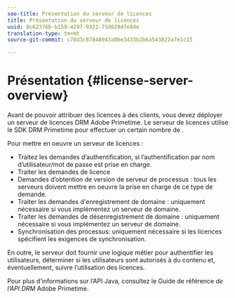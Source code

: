 ```yaml
---
seo-title: Présentation du serveur de licences
title: Présentation du serveur de licences
uuid: 8c62376b-b159-4297-9322-75d62947e84e
translation-type: tm+mt
source-git-commit: c78d3c87848943a0be3433b2b6a543822a7e1c15

---
```



# Présentation {#license-server-overview}

Avant de pouvoir attribuer des licences à des clients, vous devez déployer un serveur de licences DRM Adobe Primetime. Le serveur de licences utilise le SDK DRM Primetime pour effectuer un certain nombre de .

Pour mettre en oeuvre un serveur de licences :

* Traitez les demandes d’authentification, si l’authentification par nom d’utilisateur/mot de passe est prise en charge.
* Traiter les demandes de licence
* Demandes d’obtention de version de serveur de processus : tous les serveurs doivent mettre en oeuvre la prise en charge de ce type de demande.
* Traiter les demandes d&#39;enregistrement de domaine : uniquement nécessaire si vous implémentez un serveur de domaine.
* Traiter les demandes de désenregistrement de domaine : uniquement nécessaire si vous implémentez un serveur de domaine.
* Synchronisation des processus: uniquement nécessaire si les licences spécifient les exigences de synchronisation.

En outre, le serveur doit fournir une logique métier pour authentifier les utilisateurs, déterminer si les utilisateurs sont autorisés à du contenu et, éventuellement, suivre l’utilisation des licences.

Pour plus d’informations sur l’API Java, consultez le Guide de référence *de l’API DRM* Adobe Primetime.
